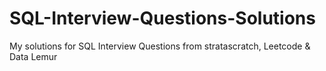 # SQL-Interview-Questions-Solutions
My solutions for SQL Interview Questions from stratascratch, Leetcode &amp; Data Lemur
